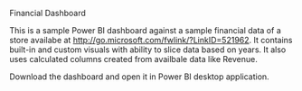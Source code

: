Financial Dashboard

This is a sample Power BI dashboard against a sample financial data of a store availabe at http://go.microsoft.com/fwlink/?LinkID=521962.
It contains built-in and custom visuals with ability to slice data based on years. It also uses calculated columns created 
from availbale data like Revenue.

Download the dashboard and open it in Power BI desktop application.
